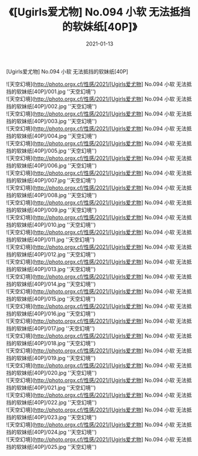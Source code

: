 ﻿---
layout: post
title:  《[Ugirls爱尤物] No.094 小软 无法抵挡的软妹纸[40P]》
date:   2021-01-13
img: http://photo.orgx.cf/性感/2021/[Ugirls爱尤物] No.094 小软 无法抵挡的软妹纸[40P]/000.jpg
tags: [美女, 性感, 泳衣]
---

[Ugirls爱尤物] No.094 小软 无法抵挡的软妹纸[40P]



![天空幻境](http://photo.orgx.cf/性感/2021/[Ugirls爱尤物] No.094 小软 无法抵挡的软妹纸[40P]/001.jpg ''天空幻境'') <br>
![天空幻境](http://photo.orgx.cf/性感/2021/[Ugirls爱尤物] No.094 小软 无法抵挡的软妹纸[40P]/002.jpg ''天空幻境'') <br>
![天空幻境](http://photo.orgx.cf/性感/2021/[Ugirls爱尤物] No.094 小软 无法抵挡的软妹纸[40P]/003.jpg ''天空幻境'') <br>
![天空幻境](http://photo.orgx.cf/性感/2021/[Ugirls爱尤物] No.094 小软 无法抵挡的软妹纸[40P]/004.jpg ''天空幻境'') <br>
![天空幻境](http://photo.orgx.cf/性感/2021/[Ugirls爱尤物] No.094 小软 无法抵挡的软妹纸[40P]/005.jpg ''天空幻境'') <br>
![天空幻境](http://photo.orgx.cf/性感/2021/[Ugirls爱尤物] No.094 小软 无法抵挡的软妹纸[40P]/006.jpg ''天空幻境'') <br>
![天空幻境](http://photo.orgx.cf/性感/2021/[Ugirls爱尤物] No.094 小软 无法抵挡的软妹纸[40P]/007.jpg ''天空幻境'') <br>
![天空幻境](http://photo.orgx.cf/性感/2021/[Ugirls爱尤物] No.094 小软 无法抵挡的软妹纸[40P]/008.jpg ''天空幻境'') <br>
![天空幻境](http://photo.orgx.cf/性感/2021/[Ugirls爱尤物] No.094 小软 无法抵挡的软妹纸[40P]/009.jpg ''天空幻境'') <br>
![天空幻境](http://photo.orgx.cf/性感/2021/[Ugirls爱尤物] No.094 小软 无法抵挡的软妹纸[40P]/010.jpg ''天空幻境'') <br>
![天空幻境](http://photo.orgx.cf/性感/2021/[Ugirls爱尤物] No.094 小软 无法抵挡的软妹纸[40P]/011.jpg ''天空幻境'') <br>
![天空幻境](http://photo.orgx.cf/性感/2021/[Ugirls爱尤物] No.094 小软 无法抵挡的软妹纸[40P]/012.jpg ''天空幻境'') <br>
![天空幻境](http://photo.orgx.cf/性感/2021/[Ugirls爱尤物] No.094 小软 无法抵挡的软妹纸[40P]/013.jpg ''天空幻境'') <br>
![天空幻境](http://photo.orgx.cf/性感/2021/[Ugirls爱尤物] No.094 小软 无法抵挡的软妹纸[40P]/014.jpg ''天空幻境'') <br>
![天空幻境](http://photo.orgx.cf/性感/2021/[Ugirls爱尤物] No.094 小软 无法抵挡的软妹纸[40P]/015.jpg ''天空幻境'') <br>
![天空幻境](http://photo.orgx.cf/性感/2021/[Ugirls爱尤物] No.094 小软 无法抵挡的软妹纸[40P]/016.jpg ''天空幻境'') <br>
![天空幻境](http://photo.orgx.cf/性感/2021/[Ugirls爱尤物] No.094 小软 无法抵挡的软妹纸[40P]/017.jpg ''天空幻境'') <br>
![天空幻境](http://photo.orgx.cf/性感/2021/[Ugirls爱尤物] No.094 小软 无法抵挡的软妹纸[40P]/018.jpg ''天空幻境'') <br>
![天空幻境](http://photo.orgx.cf/性感/2021/[Ugirls爱尤物] No.094 小软 无法抵挡的软妹纸[40P]/019.jpg ''天空幻境'') <br>
![天空幻境](http://photo.orgx.cf/性感/2021/[Ugirls爱尤物] No.094 小软 无法抵挡的软妹纸[40P]/020.jpg ''天空幻境'') <br>
![天空幻境](http://photo.orgx.cf/性感/2021/[Ugirls爱尤物] No.094 小软 无法抵挡的软妹纸[40P]/021.jpg ''天空幻境'') <br>
![天空幻境](http://photo.orgx.cf/性感/2021/[Ugirls爱尤物] No.094 小软 无法抵挡的软妹纸[40P]/022.jpg ''天空幻境'') <br>
![天空幻境](http://photo.orgx.cf/性感/2021/[Ugirls爱尤物] No.094 小软 无法抵挡的软妹纸[40P]/023.jpg ''天空幻境'') <br>
![天空幻境](http://photo.orgx.cf/性感/2021/[Ugirls爱尤物] No.094 小软 无法抵挡的软妹纸[40P]/024.jpg ''天空幻境'') <br>
![天空幻境](http://photo.orgx.cf/性感/2021/[Ugirls爱尤物] No.094 小软 无法抵挡的软妹纸[40P]/025.jpg ''天空幻境'') <br>